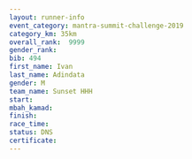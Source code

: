 ```yaml
---
layout: runner-info 
event_category: mantra-summit-challenge-2019 
category_km: 35km 
overall_rank:  9999
gender_rank: 
bib: 494
first_name: Ivan
last_name: Adindata
gender: M
team_name: Sunset HHH
start: 
mbah_kamad: 
finish: 
race_time: 
status: DNS
certificate: 
---
```

